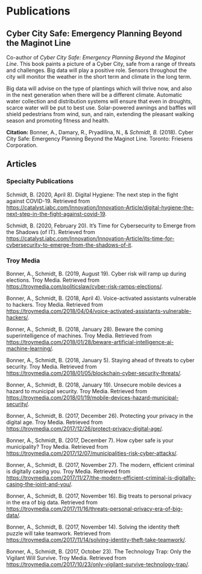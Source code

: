 # Publications

## Cyber City Safe: Emergency Planning Beyond the Maginot Line

Co-author of *Cyber City Safe: Emergency Planning Beyond the Maginot Line*. This book paints a picture of a Cyber City, safe from a range of threats and challenges. Big data will play a positive role. Sensors throughout the city will monitor the weather in the short term and climate in the long term.

Big data will advise on the type of plantings which will thrive now, and also in the next generation when there will be a different climate. Automatic water collection and distribution systems will ensure that even in droughts, scarce water will be put to best use. Solar-powered awnings and baffles will shield pedestrians from wind, sun, and rain, extending the pleasant walking season and promoting fitness and health.

**Citation:** Bonner, A., Damary, R., Pryadilina, N., & *Schmidt, B.* (2018). Cyber City Safe: Emergency Planning Beyond the Maginot Line. Toronto: Friesens Corporation.

## Articles

### Specialty Publications

Schmidt, B. (2020, April 8). Digital Hygiene: The next step in the fight against COVID-19. Retrieved from https://catalyst.iabc.com/Innovation/Innovation-Article/digital-hygiene-the-next-step-in-the-fight-against-covid-19.

Schmidt, B. (2020, February 20). It’s Time for Cybersecurity to Emerge from the Shadows (of IT). Retrieved from https://catalyst.iabc.com/Innovation/Innovation-Article/its-time-for-cybersecurity-to-emerge-from-the-shadows-of-it.

### Troy Media

Bonner, A., Schmidt, B. (2019, August 19). Cyber risk will ramp up during elections. Troy Media. Retrieved from https://troymedia.com/politicslaw/cyber-risk-ramps-elections/.

Bonner, A., Schmidt, B. (2018, April 4). Voice-activated assistants vulnerable to hackers. Troy Media. Retrieved from https://troymedia.com/2018/04/04/voice-activated-assistants-vulnerable-hackers/.

Bonner, A., Schmidt, B. (2018, January 28). Beware the coming superintelligence of machines. Troy Media. Retrieved from https://troymedia.com/2018/01/28/beware-artificial-intelligence-ai-machine-learning/.

Bonner, A., Schmidt, B. (2018, January 5). Staying ahead of threats to cyber security. Troy Media. Retrieved from https://troymedia.com/2018/01/05/blockchain-cyber-security-threats/.

Bonner, A., Schmidt, B. (2018, January 19). Unsecure mobile devices a hazard to municipal security. Troy Media. Retrieved from https://troymedia.com/2018/01/19/mobile-devices-hazard-municipal-security/.

Bonner, A., Schmidt, B. (2017, December 26). Protecting your privacy in the digital age. Troy Media. Retrieved from https://troymedia.com/2017/12/26/protect-privacy-digital-age/.

Bonner, A., Schmidt, B. (2017, December 7). How cyber safe is your municipality? Troy Media.
Retrieved from https://troymedia.com/2017/12/07/municipalities-risk-cyber-attacks/.

Bonner, A., Schmidt, B. (2017, November 27). The modern, efficient criminal is digitally casing you. Troy Media. Retrieved from https://troymedia.com/2017/11/27/the-modern-efficient-criminal-is-digitally-casing-the-joint-and-you/.

Bonner, A., Schmidt, B. (2017, November 16). Big treats to personal privacy in the era of big data. Retrieved from https://troymedia.com/2017/11/16/threats-personal-privacy-era-of-big-data/.

Bonner, A., Schmidt, B. (2017, November 14). Solving the identity theft puzzle will take teamwork. Retrieved from https://troymedia.com/2017/11/14/solving-identity-theft-take-teamwork/.

Bonner, A., Schmidt, B. (2017, October 23). The Technology Trap: Only the Vigilant Will Survive. Troy Media. Retrieved from https://troymedia.com/2017/10/23/only-vigilant-survive-technology-trap/.